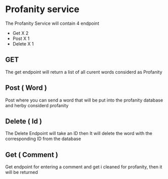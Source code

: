<!-- Account for the REST-endpoints of your API here -->

# Profanity service

The Profanity Service will contain 4 endpoint
* Get  X 2
* Post X 1
* Delete X 1

## GET
The get endpoint will return a list of all curent words considerd as Profanity

## Post ( Word )
Post where you can send a word that will be put into the profanity database and herby considerd profanity

## Delete ( Id )
The Delete Endpoint will take an ID then It will delete the word with the corresponding ID from the database

## Get ( Comment )
Get endpoint for entering a comment and get i cleaned for profanity, then it will be returned
